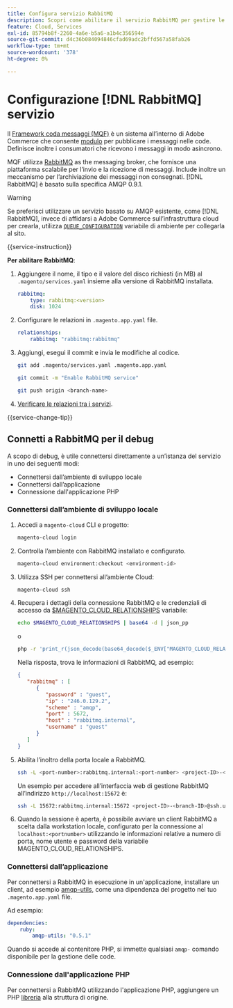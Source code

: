 ```yaml
---
title: Configura servizio RabbitMQ
description: Scopri come abilitare il servizio RabbitMQ per gestire le code di messaggi per Adobe Commerce sull’infrastruttura cloud.
feature: Cloud, Services
exl-id: 85794b8f-2260-4a6e-b5a6-a1b4c356594e
source-git-commit: d4c36b084094846cfad69adc2bffd567a58fab26
workflow-type: tm+mt
source-wordcount: '378'
ht-degree: 0%

---
```


# Configurazione [!DNL RabbitMQ] servizio

Il [Framework coda messaggi (MQF)](https://experienceleague.adobe.com/docs/commerce-operations/configuration-guide/message-queues/message-queue-framework.html) è un sistema all’interno di Adobe Commerce che consente [modulo](https://glossary.magento.com/module) per pubblicare i messaggi nelle code. Definisce inoltre i consumatori che ricevono i messaggi in modo asincrono.

MQF utilizza [RabbitMQ](https://www.rabbitmq.com/) as the messaging broker, che fornisce una piattaforma scalabile per l’invio e la ricezione di messaggi. Include inoltre un meccanismo per l’archiviazione dei messaggi non consegnati. [!DNL RabbitMQ] è basato sulla specifica AMQP 0.9.1.

>[!WARNING]
>
>Se preferisci utilizzare un servizio basato su AMQP esistente, come [!DNL RabbitMQ], invece di affidarsi a Adobe Commerce sull’infrastruttura cloud per crearla, utilizza [`QUEUE_CONFIGURATION`](../environment/variables-deploy.md#queue_configuration) variabile di ambiente per collegarla al sito.

{{service-instruction}}

**Per abilitare RabbitMQ**:

1. Aggiungere il nome, il tipo e il valore del disco richiesti (in MB) al `.magento/services.yaml` insieme alla versione di RabbitMQ installata.

   ```yaml
   rabbitmq:
       type: rabbitmq:<version>
       disk: 1024
   ```

1. Configurare le relazioni in `.magento.app.yaml` file.

   ```yaml
   relationships:
       rabbitmq: "rabbitmq:rabbitmq"
   ```

1. Aggiungi, esegui il commit e invia le modifiche al codice.

   ```bash
   git add .magento/services.yaml .magento.app.yaml
   ```

   ```bash
   git commit -m "Enable RabbitMQ service"
   ```

   ```bash
   git push origin <branch-name>
   ```

1. [Verificare le relazioni tra i servizi](services-yaml.md#service-relationships).

{{service-change-tip}}

## Connetti a RabbitMQ per il debug

A scopo di debug, è utile connettersi direttamente a un’istanza del servizio in uno dei seguenti modi:

- Connettersi dall’ambiente di sviluppo locale
- Connettersi dall’applicazione
- Connessione dall&#39;applicazione PHP

### Connettersi dall’ambiente di sviluppo locale

1. Accedi a `magento-cloud` CLI e progetto:

   ```bash
   magento-cloud login
   ```

1. Controlla l’ambiente con RabbitMQ installato e configurato.

   ```bash
   magento-cloud environment:checkout <environment-id>
   ```

1. Utilizza SSH per connettersi all’ambiente Cloud:

   ```bash
   magento-cloud ssh
   ```

1. Recupera i dettagli della connessione RabbitMQ e le credenziali di accesso da [$MAGENTO_CLOUD_RELATIONSHIPS](../application/properties.md#relationships) variabile:

   ```bash
   echo $MAGENTO_CLOUD_RELATIONSHIPS | base64 -d | json_pp
   ```

   o

   ```bash
   php -r 'print_r(json_decode(base64_decode($_ENV["MAGENTO_CLOUD_RELATIONSHIPS"])));'
   ```

   Nella risposta, trova le informazioni di RabbitMQ, ad esempio:

   ```json
   {
      "rabbitmq" : [
         {
            "password" : "guest",
            "ip" : "246.0.129.2",
            "scheme" : "amqp",
            "port" : 5672,
            "host" : "rabbitmq.internal",
            "username" : "guest"
         }
      ]
   }
   ```

1. Abilita l’inoltro della porta locale a RabbitMQ.

   ```bash
   ssh -L <port-number>:rabbitmq.internal:<port-number> <project-ID>-<branch-ID>@ssh.us.magentosite.cloud
   ```

   Un esempio per accedere all’interfaccia web di gestione RabbitMQ all’indirizzo `http://localhost:15672` è:

   ```bash
   ssh -L 15672:rabbitmq.internal:15672 <project-ID>-<branch-ID>@ssh.us.magentosite.cloud
   ```

1. Quando la sessione è aperta, è possibile avviare un client RabbitMQ a scelta dalla workstation locale, configurato per la connessione al `localhost:<portnumber>` utilizzando le informazioni relative a numero di porta, nome utente e password della variabile MAGENTO_CLOUD_RELATIONSHIPS.

### Connettersi dall’applicazione

Per connettersi a RabbitMQ in esecuzione in un&#39;applicazione, installare un client, ad esempio [amqp-utils](https://github.com/dougbarth/amqp-utils), come una dipendenza del progetto nel tuo `.magento.app.yaml` file.

Ad esempio:

```yaml
dependencies:
    ruby:
        amqp-utils: "0.5.1"
```

Quando si accede al contenitore PHP, si immette qualsiasi `amqp-` comando disponibile per la gestione delle code.

### Connessione dall&#39;applicazione PHP

Per connettersi a RabbitMQ utilizzando l&#39;applicazione PHP, aggiungere un PHP [libreria](https://glossary.magento.com/library) alla struttura di origine.
